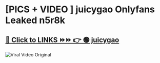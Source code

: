 
 # [PICS + VIDEO ] juicygao Onlyfans Leaked n5r8k

## <h2><a href="https://clipsfans.com/juicygao&ref=git">🔗 Click to LINKS ⏩⏩ 👉 🟢 juicygao </a></h2>

<a href="https://clipsfans.com/juicygao&ref=git" rel="nofollow" data-target="animated-image.originalLink"><img src="https://i.ibb.co.com/xMMVF88/686577567.gif" alt="Viral Video Original" style="max-width: 100%; display: inline-block;" data-target="animated-image.originalImage"></a>

